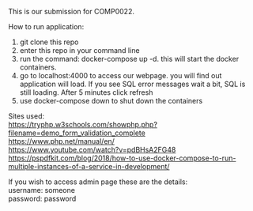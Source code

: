 
This is our submission for COMP0022. 

How to run application:
1. git clone this repo
2. enter this repo in your command line
3. run the command: docker-compose up -d. this will start the docker containers.
4. go to localhost:4000 to access our webpage. you will find out application will load. 
If you see SQL error messages wait a bit,  SQL is still loading. After 5 minutes click refresh
5. use docker-compose down to shut down the containers


Sites used: <br>
https://tryphp.w3schools.com/showphp.php?filename=demo_form_validation_complete <br>
https://www.php.net/manual/en/ <br>
https://www.youtube.com/watch?v=pdBHsA2FG48  <br>
https://pspdfkit.com/blog/2018/how-to-use-docker-compose-to-run-multiple-instances-of-a-service-in-development/ <br>

If you wish to access admin page these are the details: <br>
username: someone  <br>
password: password  <br>
